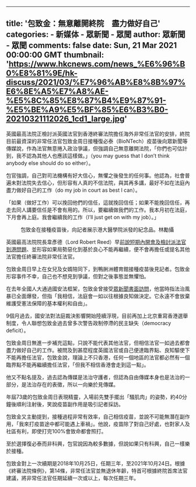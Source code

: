 
---
title: '包致金：無意離開終院　盡力做好自己'
categories: 
    - 新媒体
    - 眾新聞 - 眾聞
author: 眾新聞 - 眾聞
comments: false
date: Sun, 21 Mar 2021 00:00:00 GMT
thumbnail: 'https://www.hkcnews.com/news_%E6%96%B0%E8%81%9E/hk-discuss/2021/03/%E7%96%AB%E8%8B%97%E6%8E%A5%E7%A8%AE-%E5%8C%85%E8%87%B4%E9%87%91-%E5%BE%A9%E5%BF%85%E6%B3%B0-20210321112026_1cd1_large.jpg'
---

<div>   
<p>英國最高法院正檢討派英國法官到香港終審法院擔任海外非常任法官的安排，終院目前最資深的非常任法官包致金周日接種復必泰（BioNTech）疫苗後向眾新聞等傳媒說，作為法官無意捲入政治爭議，但強調自己無意離開法院，「你們也可估計到，我不認為其他人也應該這樣做。」（you may guess that I don’t think anybody else should do so either）。</p>
<p>包官強調，自己對司法機構有好大信心，無懼之後發生的任何事。他認為，社會普遍未對法院失去信心，但形容有人真的不信法院，與其再多講，最好不如在法庭內盡力做好自己的工作（do my job in court as best I can）。</p>
<p>「如果（做好工作）可以挽回他們的信任，這就挽回信任；如果不能挽回信任，再走去同人講要信任是不會有用的。所以，要繼續做我們的工作。我本月初在法庭，下月會再上庭。我會繼續我的工作（I’ll just get on with my job）。」</p>
<figure class="image"><picture><source srcset="/news_新聞/hk-discuss/2021/03/疫苗接種-包致金-復必泰-20210321112026_1cd1_large.jpg" media="(min-width: 960px)"><source srcset="/news_新聞/hk-discuss/2021/03/疫苗接種-包致金-復必泰-20210321112026_1cd1_medium.jpg" media="(min-width: 720px)"><source srcset="/news_新聞/hk-discuss/2021/03/疫苗接種-包致金-復必泰-20210321112026_1cd1_small.jpg" media="(max-width: 480px)"><img class="img-responsive" src="https://www.hkcnews.com/news_%E6%96%B0%E8%81%9E/hk-discuss/2021/03/%E7%96%AB%E8%8B%97%E6%8E%A5%E7%A8%AE-%E5%8C%85%E8%87%B4%E9%87%91-%E5%BE%A9%E5%BF%85%E6%B3%B0-20210321112026_1cd1_large.jpg" alt referrerpolicy="no-referrer"></picture>
<figcaption>包致金在接種疫苗後，向記者展示港大醫學院派發的紀念品。林勵攝</figcaption>
</figure>
<p>英國最高法院院長韋彥德（Lord Robert Reed）早<a href="https://www.hkcnews.com/article/39413/%E7%B5%82%E5%AF%A9%E6%B3%95%E9%99%A2-%E8%B3%80%E7%9F%A5%E7%BE%A9%E5%8B%B3%E7%88%B5lord_patrick_hodge-39430/%E8%8B%B1%E6%9C%80%E9%AB%98%E6%B3%95%E9%99%A2%E9%99%A2%E9%95%B7%E9%9F%8B%E5%BD%A5%E5%BE%B7%EF%BC%9A%E5%80%98%E6%9C%89%E9%81%95%E8%89%AF%E7%9F%A5-%E5%B0%87%E8%BE%AD%E7%B5%82%E5%AF%A9%E5%BA%AD%EF%BC%88%E9%99%84%E5%85%A8%E6%96%87%E7%B4%80%E9%8C%84%EF%BC%89">前說短期內開會及檢討派法官到港問題</a>、並形容如果局勢惡化到基於良心不能再繼續，便不會再擔任或提名其他法官擔任終審法院非常任法官。</p>
<p>包致金周日早上在女兒及女婿陪同下，到鴨脷洲體育館接種疫苗後見記者。包致金形容事件不幸，自己也不想見到爭議，但對之後事態並無懼怕。</p>
<p>在去年全國人大通過國安法框架，包致金曾接受<a href="https://www.hkcnews.com/article/30578/%E5%8C%85%E8%87%B4%E9%87%91-%E7%B5%82%E5%AF%A9%E6%B3%95%E9%99%A2-%E4%BA%BA%E5%A4%A7%E9%87%8B%E6%B3%95-30621/%E5%8C%85%E8%87%B4%E9%87%91%EF%BC%9A%E6%B3%95%E6%B2%BB%E9%A2%A8%E6%9A%B4%E5%85%A8%E9%9D%A2%E7%88%86%E7%99%BC-%E6%B3%95%E5%BA%AD%E4%BB%A5%E8%89%AF%E7%9F%A5%E7%B6%AD%E8%AD%B7%E4%BA%BA%E6%AC%8A%E8%87%AA%E7%94%B1">眾新聞書面訪問</a>，他當時指法治風暴已全面爆發，但指「我相信，法庭會一如以往根據良知做決定。它永遠不會放棄維護受憲法保障的基本權利和自由」。</p>
<p>9個月過去，國安法對法庭裁決影響開始陸續浮現，目前再加上北京重寫香港選舉制度，令人聯想包致金過去曾多次警告政制停滯的民主缺失（democracy deficit）。</p>
<p>包致金周日無進一步補充這點，只說不能代表其他法官，但相信法官一如過去都會盡力做好自己的工作。被問及到甚麼程度英國法官或自己便達臨界點、良知驅使下不能再擔任法官，包致金說，理論上不只香港，任何一個地區的法官都必然有一個臨界點不能再繼續擔任法官，「但我不相信香港會走到這一點」。</p>
<p>他又不點名提及，過去認為傳媒是法治守護者，但認為自由傳媒本身也是法治的一部分，是法治存在的表徵，所以一向樂於見傳媒。</p>
<p>年屆73歲的包致金周日表現精靈，入場前先雙手擺出「騷肌肉」的姿勢，約40分鐘後順利注射後，笑說疫苗副作用是吸引記者採訪。</p>
<p>包致金又主動提到，接種過程非常有效率，自己相信疫苗，並說不可能無潛在副作用，「我來打疫苗途中都可能遇上車禍」。他說，疫苗除了對自己好處，也對家人及社區有利，即使打完100%會致命都會照打。</p>
<p>至於選擇復必泰而非科興，包官說因為較多數據，但說如果只有科興，自己一樣樂於接種。</p>
<p>包致金對上一次續期是2018年10月25日，任期三年，至2021年10月24日。根據《終審法院條例》，第14條，非常任法官並無退休年齡，特首可根據終院首席法官建議，將非常任法官任期延續一次或以上，每次任期三年。</p>
  
</div>
            